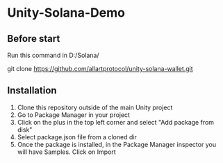 # Unity-Solana-Demo
## Before start

Run this command in D:/Solana/

  git clone https://github.com/allartprotocol/unity-solana-wallet.git

## Installation

1. Clone this repository outside of the main Unity project
2. Go to Package Manager in your project
3. Click on the plus in the top left corner and select "Add package from disk"
4. Select package.json file from a cloned dir
5. Once the package is installed, in the Package Manager inspector you will have Samples. Click on Import

